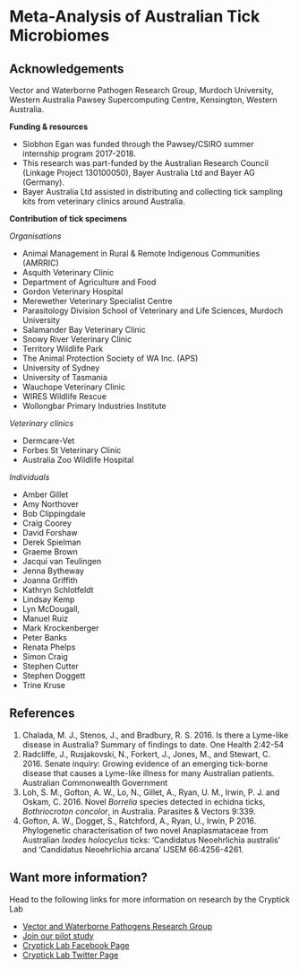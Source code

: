 # Meta-Analysis of Australian Tick Microbiomes

## Acknowledgements

Vector and Waterborne Pathogen Research Group, Murdoch University, Western Australia
Pawsey Supercomputing Centre, Kensington, Western Australia.

**Funding & resources**
- Siobhon Egan was funded through the Pawsey/CSIRO summer internship program 2017-2018.
- This research was part-funded by the Australian Research Council (Linkage Project
130100050), Bayer Australia Ltd and Bayer AG (Germany).
- Bayer Australia Ltd assisted in distributing and collecting tick sampling kits from veterinary clinics around Australia.

**Contribution of tick specimens**

_Organisations_
- Animal Management in Rural & Remote Indigenous Communities (AMRRIC)
- Asquith Veterinary Clinic
- Department of Agriculture and Food
- Gordon Veterinary Hospital
- Merewether Veterinary Specialist Centre
- Parasitology Division School of Veterinary and Life Sciences, Murdoch University
- Salamander Bay Veterinary Clinic
- Snowy River Veterinary Clinic
- Territory Wildlife Park
- The Animal Protection Society of WA Inc. (APS)
- University of Sydney
- University of Tasmania
- Wauchope Veterinary Clinic
- WIRES Wildlife Rescue
- Wollongbar Primary Industries Institute

_Veterinary clinics_
- Dermcare-Vet
- Forbes St Veterinary Clinic
- Australia Zoo Wildlife Hospital

_Individuals_
- Amber Gillet
- Amy Northover
- Bob Clippingdale
- Craig Coorey
- David Forshaw
- Derek Spielman
- Graeme Brown
- Jacqui van Teulingen
- Jenna Bytheway
- Joanna Griffith
- Kathryn Schlotfeldt
- Lindsay Kemp
- Lyn McDougall,
- Manuel Ruiz
- Mark Krockenberger
- Peter Banks
- Renata Phelps
- Simon Craig
- Stephen Cutter
- Stephen Doggett
- Trine Kruse

## References
1. Chalada, M. J., Stenos, J., and Bradbury, R. S. 2016. Is there a Lyme-like disease in Australia? Summary of findings to date. One Health 2:42-54
2. Radcliffe, J., Rusjakovski, N., Forkert, J., Jones, M., and Stewart, C. 2016. Senate inquiry: Growing evidence of an emerging tick-borne disease that causes a Lyme-like illness for many Australian patients. Australian Commonwealth Government
3. Loh, S. M., Gofton, A. W., Lo, N., Gillet, A., Ryan, U. M., Irwin, P. J. and Oskam, C. 2016. Novel _Borrelia_ species detected in echidna ticks, _Bothriocroton concolor_, in Australia. Parasites & Vectors 9:339.
4. Gofton, A. W., Dogget, S., Ratchford, A., Ryan, U., Irwin, P 2016. Phylogenetic characterisation of two novel Anaplasmataceae from Australian _Ixodes holocyclus_ ticks: ‘Candidatus Neoehrlichia australis’ and ‘Candidatus Neoehrlichia arcana’ IJSEM 66:4256-4261.

## Want more information?

Head to the following links for more information on research by the Cryptick Lab

- [Vector and Waterborne Pathogens Research Group](http://www.murdoch.edu.au/Research-capabilities/Vector-and-Waterborne-Pathogens-Group/)
- [Join our pilot study](http://www.murdoch.edu.au/Research-capabilities/Vector-and-Waterborne-Pathogens-Group/Pilot-Study/)
- [Cryptick Lab Facebook Page](https://www.facebook.com/crypticklab/)
- [Cryptick Lab Twitter Page](https://twitter.com/cryptick_lab)

